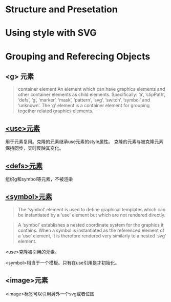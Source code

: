 # Structure and Presetation

# Using style with SVG

# Grouping and Referecing Objects
## \<g> 元素

> container element
An element which can have graphics elements and other container elements as child elements. Specifically: ‘a’, ‘clipPath’, ‘defs’, ‘g’, ‘marker’, ‘mask’, ‘pattern’, ‘svg’, ‘switch’, ‘symbol’ and ‘unknown’.
The ‘g’ element is a container element for grouping together related graphics elements.

## [\<use>元素](https://www.w3.org/TR/SVG2/struct.html#UseElement)

用于元素复用。克隆的元素继承use元素的style属性。
克隆的元素与被克隆元素保持同步，实时反映其变化。

## [\<defs>元素](https://www.w3.org/TR/SVG2/struct.html#DefsElement)

组织g和symbol等元素，不被渲染

## [\<symbol>元素](https://www.w3.org/TR/SVG2/struct.html#SymbolElement)

> The ‘symbol’ element is used to define graphical templates which can be instantiated by a ‘use’ element but which are not rendered directly.

> A ‘symbol’ establishes a nested coordinate system for the graphics it contains. When a symbol is instantiated as the referenced element of a ‘use’ element, it is therefore rendered very similarly to a nested ‘svg’ element.

\<use>克隆被引用的元素。

\<symbol>相当于一个模板。只有在use引用是才初始化。

## \<image>元素

\<image>标签可以引用另外一个svg或者位图